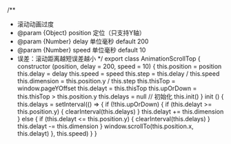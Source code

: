 /**
  * 滚动动画过度
  * @param {Object} position 定位（只支持Y轴）
  * @param {Number} delay 单位毫秒 default 200
  * @param {Number} speed 单位毫秒 default 10
  * 误差：滚动距离越短误差越小
  */
export class AnimationScrollTop {
  constructor (position, delay = 200, speed = 10) {
    this.position = position
    this.delay = delay
    this.speed = speed
    this.step = this.delay / this.speed
    this.dimension = this.position.y / this.step
    this.thisTop = window.pageYOffset
    this.delayt = this.thisTop
    this.upOrDown = this.thisTop > this.position.y
    this.delays = null
    // 初始化
    this.init()
  }
  init () {
    this.delays = setInterval(() => {
      if (!this.upOrDown) {
        if (this.delayt >= this.position.y) {
          clearInterval(this.delays)
        }
        this.delayt += this.dimension
      } else {
        if (this.delayt <= this.position.y) {
          clearInterval(this.delays)
        }
        this.delayt -= this.dimension
      }
      window.scrollTo(this.position.x, this.delayt)
    }, this.speed)
  }
}